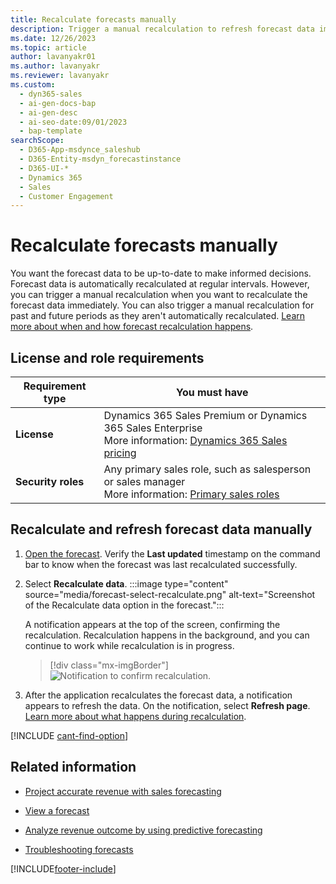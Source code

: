 ```yaml
---
title: Recalculate forecasts manually
description: Trigger a manual recalculation to refresh forecast data immediately instead of waiting for automatic recalculation.
ms.date: 12/26/2023
ms.topic: article
author: lavanyakr01
ms.author: lavanyakr
ms.reviewer: lavanyakr
ms.custom:
  - dyn365-sales
  - ai-gen-docs-bap
  - ai-gen-desc
  - ai-seo-date:09/01/2023
  - bap-template
searchScope:
  - D365-App-msdynce_saleshub
  - D365-Entity-msdyn_forecastinstance
  - D365-UI-*
  - Dynamics 365
  - Sales
  - Customer Engagement
---
```


# Recalculate forecasts manually

You want the forecast data to be up-to-date to make informed decisions. Forecast data is automatically recalculated at regular intervals. However, you can trigger a manual recalculation when you want to recalculate the forecast data immediately. You can also trigger a manual recalculation for past and future periods as they aren't automatically recalculated. [Learn more about when and how forecast recalculation happens](forecast-recalculation-methods.md).

## License and role requirements

| Requirement type | You must have |
|-----------------------|---------|
| **License** | Dynamics 365 Sales Premium or Dynamics 365 Sales Enterprise  <br>More information: [Dynamics 365 Sales pricing](https://dynamics.microsoft.com/sales/pricing/) |
| **Security roles** | Any primary sales role, such as salesperson or sales manager<br>  More information: [Primary sales roles](security-roles-for-sales.md#primary-sales-roles)|


## Recalculate and refresh forecast data manually

1. [Open the forecast](view-forecasts.md). Verify the **Last updated** timestamp on the command bar to know when the forecast was last recalculated successfully.


1. Select **Recalculate data**.
    :::image type="content" source="media/forecast-select-recalculate.png" alt-text="Screenshot of the Recalculate data option in the forecast.":::

    A notification appears at the top of the screen, confirming the recalculation. Recalculation happens in the background, and you can continue to work while recalculation is in progress.

    > [!div class="mx-imgBorder"]
    > ![Notification to confirm recalculation.](media/forecast-recalculate-data-toast-notification.png "Notification to confirm recalculation")

2. After the application recalculates the forecast data, a notification appears to refresh the data. On the notification, select **Refresh page**. [Learn more about what happens during  recalculation](forecast-recalculation-methods.md#what-happens-during-recalculation).

  
[!INCLUDE [cant-find-option](../includes/cant-find-option.md)]

## Related information

- [Project accurate revenue with sales forecasting](project-accurate-revenue-sales-forecasting.md)<br>

- [View a forecast](view-forecasts.md)<br>

- [Analyze revenue outcome by using predictive forecasting](/dynamics365/ai/sales/analyze-revenue-outcome-using-predictive-forecasting)

- [Troubleshooting forecasts](ts-forecasts.md)


[!INCLUDE[footer-include](../includes/footer-banner.md)]
